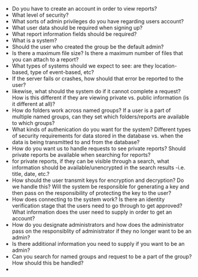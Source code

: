 * Do you have to create an account in order to view reports?
* What level of security?
* What sorts of admin privileges do you have regarding users account?
* What user data should be required when signing up?
* What report information fields should be required?
* What is a system?
* Should the user who created the group be the default admin?
* Is there a maximum file size? Is there a maximum number of files that you can attach to a report?
* What types of systems should we expect to see: are they location-based, type of event-based, etc?
* If the server fails or crashes, how should that error be reported to the user? 
* likewise, what should the system do if it cannot complete a request? How is this different if they are viewing private vs. public information (is it different at all)?
* How do folders work across named groups? If a user is a part of multiple named groups, can they set which folders/reports are available to which groups?
* What kinds of authenication do you want for the system? Different types of security requirements for data stored in the database vs. when the data is being transmitted to and from the database? 
* How do you want us to handle requests to see private reports? Should private reports be available when searching for reports?
* for private reports, if they can be visible through a search, what information should be available/unencrypted in the search results -i.e. title, date, etc.? 
* How should the user transmit keys for encryption and decryption? Do we handle this? Will the system be responsible for  generating a key and then pass on the responsibility of protecting the key to the user?
* How does connecting to the system work? Is there an identity verification stage that the users need to go through to get approved? What information does the user need to supply in order to get an account?
* How do you designate administrators and how does the administrator pass on the responsiblity of administrator if they no longer want to be an admin? 
* Is there additional information you need to supply if you want to be an admin?
* Can you search for named groups and request to be a part of the group? How should this be handled?
* 
